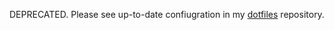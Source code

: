 DEPRECATED. Please see up-to-date confiugration in my [dotfiles](github.com/oryban/dotfiles) repository.
